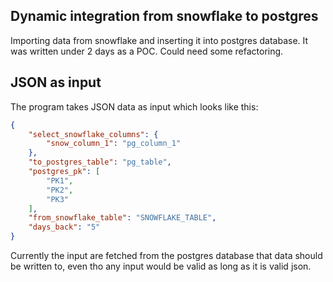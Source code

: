 ## Dynamic integration from snowflake to postgres

Importing data from snowflake and inserting it into postgres database. It was written under 2 days as a POC. Could need some refactoring.

## JSON as input
The program takes JSON data as input which looks like this: 
```json
{
    "select_snowflake_columns": {
        "snow_column_1": "pg_column_1"
    },
    "to_postgres_table": "pg_table",
    "postgres_pk": [
        "PK1",
        "PK2",
        "PK3"
    ],
    "from_snowflake_table": "SNOWFLAKE_TABLE",
    "days_back": "5"
}
```
Currently the input are fetched from the postgres database that data should be written to, even tho any input would be valid as long as it is valid json.
